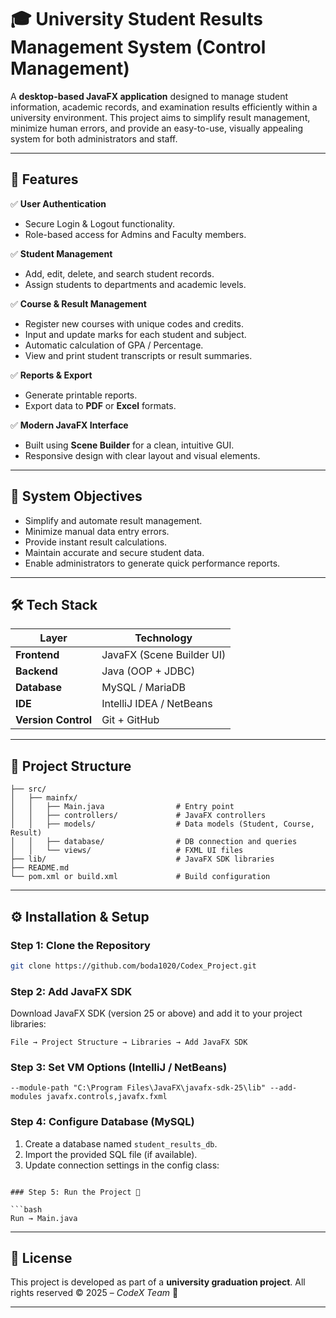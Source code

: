 # 🎓 University Student Results Management System (Control Management)

A **desktop-based JavaFX application** designed to manage student information, academic records, and examination results efficiently within a university environment.
This project aims to simplify result management, minimize human errors, and provide an easy-to-use, visually appealing system for both administrators and staff.

---

## 🚀 Features

✅ **User Authentication**

* Secure Login & Logout functionality.
* Role-based access for Admins and Faculty members.

✅ **Student Management**

* Add, edit, delete, and search student records.
* Assign students to departments and academic levels.

✅ **Course & Result Management**

* Register new courses with unique codes and credits.
* Input and update marks for each student and subject.
* Automatic calculation of GPA / Percentage.
* View and print student transcripts or result summaries.

✅ **Reports & Export**

* Generate printable reports.
* Export data to **PDF** or **Excel** formats.

✅ **Modern JavaFX Interface**

* Built using **Scene Builder** for a clean, intuitive GUI.
* Responsive design with clear layout and visual elements.

---

## 🧠 System Objectives

* Simplify and automate result management.
* Minimize manual data entry errors.
* Provide instant result calculations.
* Maintain accurate and secure student data.
* Enable administrators to generate quick performance reports.

---

## 🛠️ Tech Stack

| Layer               | Technology                |
| ------------------- | ------------------------- |
| **Frontend**        | JavaFX (Scene Builder UI) |
| **Backend**         | Java (OOP + JDBC)         |
| **Database**        | MySQL / MariaDB           |
| **IDE**             | IntelliJ IDEA / NetBeans  |
| **Version Control** | Git + GitHub              |

---

## 🧩 Project Structure

```
├── src/
│   ├── mainfx/
│   │   ├── Main.java                # Entry point
│   │   ├── controllers/             # JavaFX controllers
│   │   ├── models/                  # Data models (Student, Course, Result)
│   │   ├── database/                # DB connection and queries
│   │   └── views/                   # FXML UI files
├── lib/                             # JavaFX SDK libraries
├── README.md
└── pom.xml or build.xml             # Build configuration
```

---

## ⚙️ Installation & Setup

### Step 1: Clone the Repository

```bash
git clone https://github.com/boda1020/Codex_Project.git
```

### Step 2: Add JavaFX SDK

Download JavaFX SDK (version 25 or above)
and add it to your project libraries:

```
File → Project Structure → Libraries → Add JavaFX SDK
```

### Step 3: Set VM Options (IntelliJ / NetBeans)

```
--module-path "C:\Program Files\JavaFX\javafx-sdk-25\lib" --add-modules javafx.controls,javafx.fxml
```

### Step 4: Configure Database (MySQL)

1. Create a database named `student_results_db`.
2. Import the provided SQL file (if available).
3. Update connection settings in the config class:

```

### Step 5: Run the Project 🚀

```bash
Run → Main.java
```

---


## 🧾 License

This project is developed as part of a **university graduation project**.
All rights reserved © 2025 – *CodeX Team* 🧠

---




